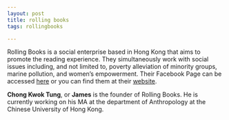 ```yaml
---
layout: post
title: rolling books
tags: rollingbooks

---
```


Rolling Books is a social enterprise based in Hong Kong that aims to promote the reading experience. They simultaneously work with social issues including, and not limited to, poverty alleviation of minority groups, marine pollution, and women’s empowerment. Their Facebook Page can be accessed [here]( https://www.facebook.com/RollingBooksHK/) or you can find them at their [website]( http://www.rollingbooks.hk/home/).

**Chong Kwok Tung**, or **James** is the founder of Rolling Books. He is currently working on his MA at the department of Anthropology at the Chinese University of Hong Kong. 
